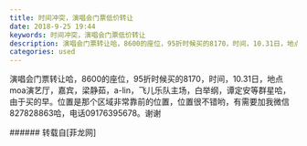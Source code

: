 ```yaml
---
title: 时间冲突，演唱会门票低价转让
date: 2018-9-25 19:44
keywords: 时间冲突，演唱会门票低价转让
description: 演唱会门票转让哈，8600的座位，95折时候买的8170，时间，10.31日，地点moa演艺厅，嘉宾，梁静茹，a-lin，飞儿乐队主场，白举纲，谭定安等群星哈，由于买的早。位置是那个区域非常靠前的位置，位置很不错哟，有需要加我微信827828863哈，电话09176395678。谢谢
categories: used
---
```

<td class="t_f" id="postmessage_1879336">

演唱会门票转让哈，8600的座位，95折时候买的8170，时间，10.31日，地点moa演艺厅，嘉宾，梁静茹，a-lin，飞儿乐队主场，白举纲，谭定安等群星哈，由于买的早。位置是那个区域非常靠前的位置，位置很不错哟，有需要加我微信827828863哈，电话09176395678。谢谢<br/>
<img alt="" border="0" class="zoom" data-cf-modified-36475b4b17e80441ccdaaf12-="" file="http://www.flw.ph/data/appbyme/upload/image/201809/25/oP4k0aOQSIl2.jpg" id="aimg_fqWW2" lazyloadthumb="1" onclick="" onmouseover="" src="http://www.flw.ph/data/appbyme/upload/image/201809/25/oP4k0aOQSIl2.jpg"/><br/>
<img alt="" border="0" class="zoom" data-cf-modified-36475b4b17e80441ccdaaf12-="" file="http://www.flw.ph/data/appbyme/upload/image/201809/25/CrZzxljtg5Rq.jpg" id="aimg_JSs85" lazyloadthumb="1" onclick="" onmouseover="" src="http://www.flw.ph/data/appbyme/upload/image/201809/25/CrZzxljtg5Rq.jpg"/><br/>
</td>
###### 转载自[菲龙网]